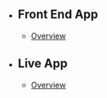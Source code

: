 - ## Front End App
    - [Overview](/docs/{{version}}/fe1)
- ## Live App
    - [Overview](/docs/{{version}}/la1)